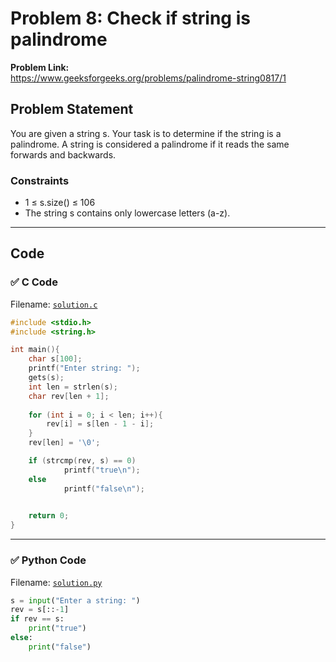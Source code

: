 # Problem 8: Check if string is palindrome

**Problem Link:**  
https://www.geeksforgeeks.org/problems/palindrome-string0817/1

## Problem Statement
You are given a string s. Your task is to determine if the string is a palindrome. A string is considered a palindrome if it reads the same forwards and backwards.

### Constraints
- 1 ≤ s.size() ≤ 106
- The string s contains only lowercase letters (a-z).

---

## Code

### ✅ C Code
Filename: [`solution.c`](./solution.c)

```c
#include <stdio.h>
#include <string.h>

int main(){
	char s[100];
	printf("Enter string: ");
	gets(s);
	int len = strlen(s);
	char rev[len + 1];
	
	for (int i = 0; i < len; i++){
		rev[i] = s[len - 1 - i];
	}
	rev[len] = '\0';

	if (strcmp(rev, s) == 0)
    		printf("true\n");
	else
    		printf("false\n");

	
	return 0;
}
```

---

### ✅ Python Code
Filename: [`solution.py`](./solution.py)

```python
s = input("Enter a string: ")
rev = s[::-1]
if rev == s:
	print("true")
else:
	print("false")
```